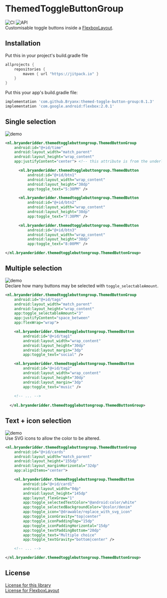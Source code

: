 # ThemedToggleButtonGroup
![CI](https://github.com/Bryanx/themed-toggle-button-group/workflows/CI/badge.svg)
![API](https://img.shields.io/static/v1?label=API&message=14%2B&color=blue) \
Customisable toggle buttons inside a [FlexboxLayout](https://github.com/google/flexbox-layout).

## Installation
Put this in your project's build.gradle file
```gradle
allprojects {
    repositories {
        maven { url "https://jitpack.io" }
    }
}
```
Put this your app's build.gradle file:
```gradle
implementation 'com.github.Bryanx:themed-toggle-button-group:0.1.3'
implementation 'com.google.android:flexbox:2.0.1'
```

## Single selection
![demo](https://github.com/Bryanx/themed-toggle-button-group/blob/master/demo-toggle-cards/assets/basic.gif)
```xml
<nl.bryanderidder.themedtogglebuttongroup.ThemedButtonGroup
    android:id="@+id/time"
    android:layout_width="match_parent"
    android:layout_height="wrap_content"
    app:justifyContent="center"> <!-- this attribute is from the underlying FlexboxLayout -->

      <nl.bryanderidder.themedtogglebuttongroup.ThemedButton
          android:id="@+id/btn1"
          android:layout_width="wrap_content"
          android:layout_height="38dp"
          app:toggle_text="5:30PM" />

      <nl.bryanderidder.themedtogglebuttongroup.ThemedButton
          android:id="@+id/btn2"
          android:layout_width="wrap_content"
          android:layout_height="38dp"
          app:toggle_text="7:30PM" />

      <nl.bryanderidder.themedtogglebuttongroup.ThemedButton
          android:id="@+id/btn3"
          android:layout_width="wrap_content"
          android:layout_height="38dp"
          app:toggle_text="8:00PM" />

</nl.bryanderidder.themedtogglebuttongroup.ThemedButtonGroup>
```

## Multiple selection
![demo](https://github.com/Bryanx/themed-toggle-button-group/blob/master/demo-toggle-cards/assets/labels.gif) \
Declare how many buttons may be selected with `toggle_selectableAmount`.
```xml
<nl.bryanderidder.themedtogglebuttongroup.ThemedButtonGroup
    android:id="@+id/tags"
    android:layout_width="match_parent"
    android:layout_height="wrap_content"
    app:toggle_selectableAmount="3"
    app:justifyContent="space_between"
    app:flexWrap="wrap">

    <nl.bryanderidder.themedtogglebuttongroup.ThemedButton
        android:id="@+id/tag1"
        android:layout_width="wrap_content"
        android:layout_height="30dp"
        android:layout_margin="3dp"
        app:toggle_text="social" />

    <nl.bryanderidder.themedtogglebuttongroup.ThemedButton
        android:id="@+id/tag2"
        android:layout_width="wrap_content"
        android:layout_height="30dp"
        android:layout_margin="3dp"
        app:toggle_text="music" />
  
    <!-- ... -->
  
  </nl.bryanderidder.themedtogglebuttongroup.ThemedButtonGroup>
```

## Text + icon selection
![demo](https://github.com/Bryanx/themed-toggle-button-group/blob/master/demo-toggle-cards/assets/togg.gif) \
Use SVG icons to allow the color to be altered.
```xml
<nl.bryanderidder.themedtogglebuttongroup.ThemedButtonGroup
    android:id="@+id/cards"
    android:layout_width="match_parent"
    android:layout_height="155dp"
    android:layout_marginHorizontal="32dp"
    app:alignItems="center">

    <nl.bryanderidder.themedtogglebuttongroup.ThemedButton
        android:id="@+id/card1"
        android:layout_width="0dp"
        android:layout_height="145dp"
        app:layout_flexGrow="1"
        app:toggle_selectedTextColor="@android:color/white"
        app:toggle_selectedBackgroundColor="@color/denim"
        app:toggle_icon="@drawable/replace_with_svg_icon"
        app:toggle_iconGravity="top|center"
        app:toggle_iconPaddingTop="15dp"
        app:toggle_iconPaddingHorizontal="15dp"
        app:toggle_textPaddingBottom="20dp"
        app:toggle_text="Multiple choice"
        app:toggle_textGravity="bottom|center" />

    <!-- ... -->

</nl.bryanderidder.themedtogglebuttongroup.ThemedButtonGroup>
```

## License
[License for this library](https://github.com/Bryanx/themed-toggle-button-group/blob/master/LICENSE)\
[License for FlexboxLayout](https://github.com/google/flexbox-layout/blob/master/LICENSE)


